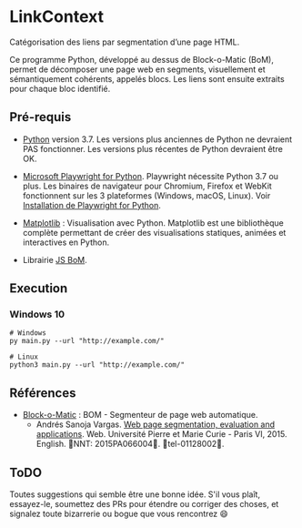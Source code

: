 # LinkContext

Catégorisation des liens par segmentation d’une page HTML.

Ce programme Python, développé au dessus de Block-o-Matic (BoM), permet de décomposer une page web en segments, visuellement et sémantiquement cohérents, appelés blocs. Les liens sont ensuite extraits pour chaque bloc identifié.

## Pré-requis

* [Python](https://www.python.org/) version 3.7. Les versions plus anciennes de Python ne devraient PAS fonctionner. Les versions plus récentes de Python devraient être OK.

* [Microsoft Playwright for Python](https://playwright.dev/python/). Playwright nécessite Python 3.7 ou plus. Les binaires de navigateur pour Chromium, Firefox et WebKit fonctionnent sur les 3 plateformes (Windows, macOS, Linux). Voir [Installation de Playwright for Python](https://playwright.dev/python/docs/intro#installation).

* [Matplotlib](https://matplotlib.org/stable/index.html) : Visualisation avec Python. Matplotlib est une bibliothèque complète permettant de créer des visualisations statiques, animées et interactives en Python.

* Librairie [JS BoM](https://github.com/openpreserve/pagelyzer/blob/master/SettingsFiles/js/bomlib.js).

## Execution
### Windows 10
```shell
# Windows
py main.py --url "http://example.com/"

# Linux
python3 main.py --url "http://example.com/"
```

## Références

* [Block-o-Matic](https://bom.ciens.ucv.ve/get-it/) : BOM - Segmenteur de page web automatique.
  * Andrés Sanoja Vargas. [Web page segmentation, evaluation and applications](https://tel.archives-ouvertes.fr/tel-01128002/). Web. Université Pierre et Marie Curie - Paris VI, 2015. English. ￿NNT: 2015PA066004￿. ￿tel-01128002￿.

## ToDO

Toutes suggestions qui semble être une bonne idée. S'il vous plaît, essayez-le, soumettez des PRs pour étendre ou corriger des choses, et signalez toute bizarrerie ou bogue que vous rencontrez :smile:

